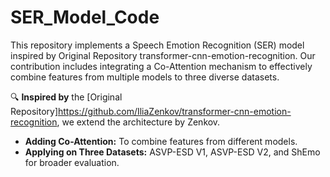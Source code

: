 # SER_Model_Code
This repository implements a Speech Emotion Recognition (SER) model inspired by Original Repository transformer-cnn-emotion-recognition. Our contribution includes integrating a Co-Attention mechanism to effectively combine features from multiple models to three diverse datasets. 



🔍 **Inspired by** the [Original Repository]https://github.com/IliaZenkov/transformer-cnn-emotion-recognition, we extend the architecture by Zenkov.  
- **Adding Co-Attention:** To combine features from different models.  
- **Applying on Three Datasets:** ASVP-ESD V1, ASVP-ESD V2, and ShEmo for broader evaluation.  
